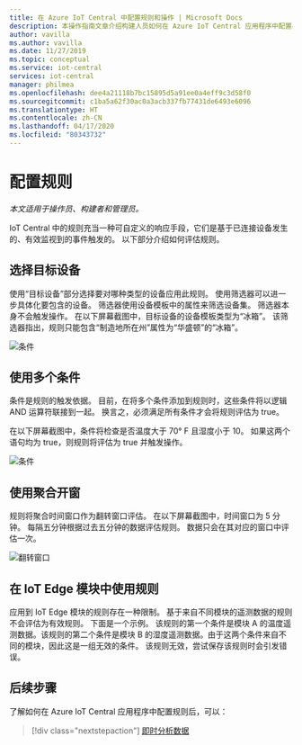 ```yaml
---
title: 在 Azure IoT Central 中配置规则和操作 | Microsoft Docs
description: 本操作指南文章介绍构建人员如何在 Azure IoT Central 应用程序中配置基于遥测的规则和操作。
author: vavilla
ms.author: vavilla
ms.date: 11/27/2019
ms.topic: conceptual
ms.service: iot-central
services: iot-central
manager: philmea
ms.openlocfilehash: dee4a21118b7bc15895d5a91ee0a4eff9c3d58f0
ms.sourcegitcommit: c1ba5a62f30ac0a3acb337fb77431de6493e6096
ms.translationtype: HT
ms.contentlocale: zh-CN
ms.lasthandoff: 04/17/2020
ms.locfileid: "80343732"
---
```

# <a name="configure-rules"></a>配置规则



*本文适用于操作员、构建者和管理员。*

IoT Central 中的规则充当一种可自定义的响应手段，它们是基于已连接设备发生的、有效监视到的事件触发的。 以下部分介绍如何评估规则。

## <a name="select-target-devices"></a>选择目标设备

使用“目标设备”部分选择要对哪种类型的设备应用此规则。 使用筛选器可以进一步具体化要包含的设备。 筛选器使用设备模板中的属性来筛选设备集。 筛选器本身不会触发操作。 在以下屏幕截图中，目标设备的设备模板类型为“冰箱”。  该筛选器指出，规则只能包含“制造地所在州”属性为“华盛顿”的“冰箱”。   

![条件](media/howto-configure-rules/filters.png)

## <a name="use-multiple-conditions"></a>使用多个条件

条件是规则的触发依据。 目前，在将多个条件添加到规则时，这些条件将以逻辑 AND 运算符联接到一起。 换言之，必须满足所有条件才会将规则评估为 true。  

在以下屏幕截图中，条件将检查是否温度大于 70&deg; F 且湿度小于 10。 如果这两个语句均为 true，则规则将评估为 true 并触发操作。

![条件](media/howto-configure-rules/conditions.png)

## <a name="use-aggregate-windowing"></a>使用聚合开窗

规则将聚合时间窗口作为翻转窗口评估。 在以下屏幕截图中，时间窗口为 5 分钟。 每隔五分钟根据过去五分钟的数据评估规则。 数据只会在其对应的窗口中评估一次。

![翻转窗口](media/howto-configure-rules/tumbling-window.png)

## <a name="use-rules-with-iot-edge-modules"></a>在 IoT Edge 模块中使用规则

应用到 IoT Edge 模块的规则存在一种限制。 基于来自不同模块的遥测数据的规则不会评估为有效规则。 下面是一个示例。 该规则的第一个条件是模块 A 的温度遥测数据。该规则的第二个条件是模块 B 的湿度遥测数据。由于这两个条件来自不同的模块，因此这是一组无效的条件。 该规则无效，尝试保存该规则时会引发错误。

## <a name="next-steps"></a>后续步骤

了解如何在 Azure IoT Central 应用程序中配置规则后，可以：

> [!div class="nextstepaction"]
> [即时分析数据](howto-create-analytics.md)
